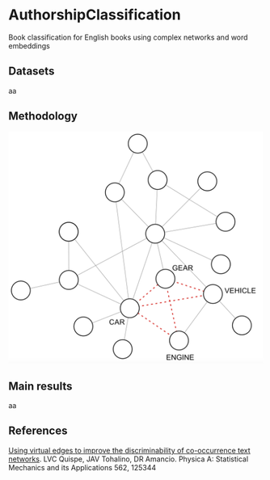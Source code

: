 # AuthorshipClassification
Book classification for English books using complex networks and word embeddings

## Datasets
aa

## Methodology

![aa](network_example.png)

## Main results
aa

## References
[Using virtual edges to improve the discriminability of co-occurrence text networks](https://www.sciencedirect.com/science/article/pii/S037843712030707X). LVC Quispe, JAV Tohalino, DR Amancio. Physica A: Statistical Mechanics and its Applications 562, 125344
